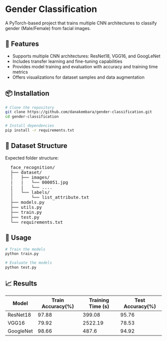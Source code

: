 # Gender Classification
A PyTorch-based project that trains multiple CNN architectures to classify gender (Male/Female) from facial images.

## 🧠 Features
* Supports multiple CNN architectures: ResNet18, VGG16, and GoogLeNet  
* Includes transfer learning and fine-tuning capabilities  
* Provides model training and evaluation with accuracy and training time metrics  
* Offers visualizations for dataset samples and data augmentation  

## 📦 Installation

```bash
# Clone the repository
git clone https://github.com/danakembara/gender-classification.git
cd gender-classification

# Install dependencies
pip install -r requirements.txt
```

## 📂 Dataset Structure
Expected folder structure:
<pre>
  face_recognition/ 
  ├── dataset/ 
  │   ├── images/
  |   |   └── 000051.jpg
  |   |   └── ....
  │   └── labels/ 
  │       └── list_attribute.txt 
  ├── models.py 
  ├── utils.py 
  ├── train.py 
  ├── test.py 
  └── requirements.txt 
</pre>

## 🏃 Usage
```bash
# Train the models
python train.py

# Evaluate the models
python test.py
```

## 📈 Results

| Model          | Train Accuracy(%) | Training Time (s) | Test Accuracy(%) |
|----------------|-------------------|-------------------|------------------|
| ResNet18       | 97.88             | 399.08            | 95.76            | 
| VGG16          | 79.92             | 2522.19           | 78.53            |
| GoogleNet      | 98.66             | 487.6             | 94.92            |


